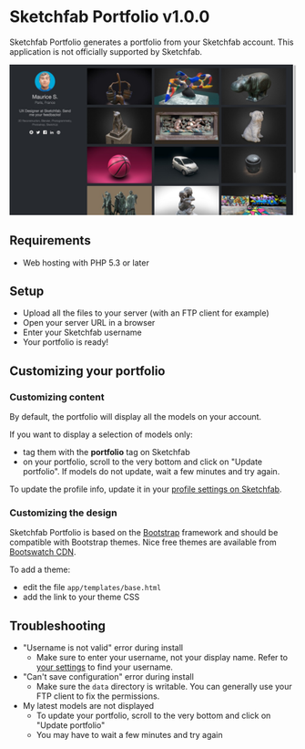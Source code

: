 # Sketchfab Portfolio v1.0.0

Sketchfab Portfolio generates a portfolio from your Sketchfab account.
This application is not officially supported by Sketchfab.

![Screenshot of Portfolio](./docs/screenshot.jpg?raw=true)

## Requirements

* Web hosting with PHP 5.3 or later

## Setup

* Upload all the files to your server (with an FTP client for example)
* Open your server URL in a browser
* Enter your Sketchfab username
* Your portfolio is ready!

## Customizing your portfolio

### Customizing content

By default, the portfolio will display all the models on your account.

If you want to display a selection of models only:
* tag them with the **portfolio** tag on Sketchfab
* on your portfolio, scroll to the very bottom and click on "Update portfolio". If models do not update, wait a few minutes and try again.

To update the profile info, update it in your [profile settings on Sketchfab](https://sketchfab.com/settings/profile).

### Customizing the design

Sketchfab Portfolio is based on the [Bootstrap](http://getbootstrap.com/)
framework and should be compatible with Bootstrap themes. Nice free themes
are available from [Bootswatch CDN](https://www.bootstrapcdn.com/bootswatch/).

To add a theme:
* edit the file `app/templates/base.html`
* add the link to your theme CSS

## Troubleshooting

* "Username is not valid" error during install
  * Make sure to enter your username, not your display name. Refer to [your settings](https://sketchfab.com/settings/profile) to find your username.
* "Can't save configuration" error during install
  * Make sure the `data` directory is writable. You can generally use your FTP client to fix the permissions.
* My latest models are not displayed
  * To update your portfolio, scroll to the very bottom and click on "Update portfolio"
  * You may have to wait a few minutes and try again
